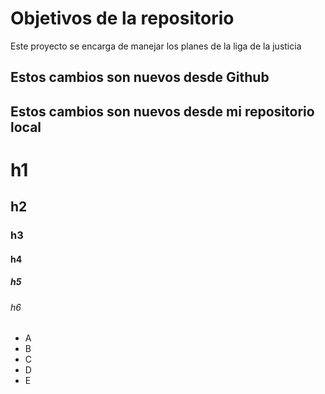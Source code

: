 # Objetivos de la repositorio

Este proyecto se encarga de manejar los planes de la liga de la justicia


## Estos cambios son nuevos desde Github
## Estos cambios son nuevos desde mi repositorio local

# h1
## h2 
### h3
#### h4
##### h5
###### h6
 
 * A
 * B
 * C
 * D
 * E

